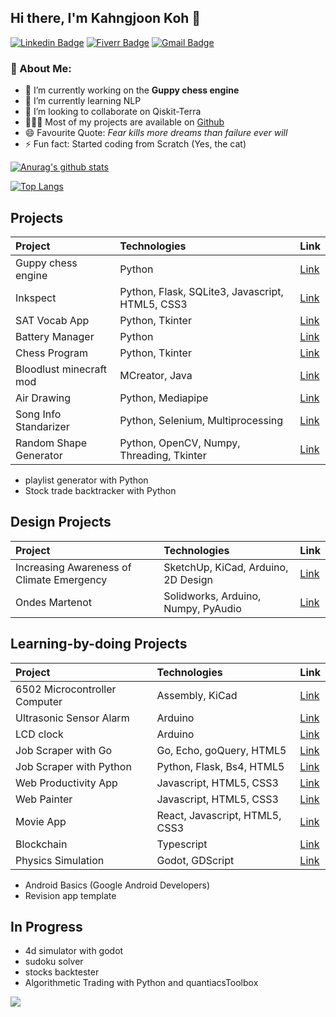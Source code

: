 ## Hi there, I'm Kahngjoon Koh 👋
[![Linkedin Badge](https://img.shields.io/badge/-kahngjoonkoh-blue?style=flat-square&logo=Linkedin&logoColor=white&link=https://www.linkedin.com/in/kahngjoonkoh/)](https://www.linkedin.com/in/kahngjoonkoh/) 
[![Fiverr Badge](https://img.shields.io/badge/kahngjoonk-1DBF73?style=flat-square&logo=fiverr&logoColor=white&link=https://www.fiverr.com/kahngjoonk/)](https://www.fiverr.com/kahngjoonk/)
[![Gmail Badge](https://img.shields.io/badge/-kahngjoonk@gmail.com-c14438?style=flat-square&logo=Gmail&logoColor=white&link=mailto:kahngjoonk@gmail.com)](mailto:kahngjoonk@gmail.com)

### 🧐 About Me:
- 🔭 I’m currently working on the **Guppy chess engine**
- 🌱 I’m currently learning NLP
- 👯 I’m looking to collaborate on Qiskit-Terra
- 👨🏻‍💻 Most of my projects are available on <a href='https://github.com/kahngjoonkoh?tab=repositories'>Github</a>
- 😄 Favourite Quote: *Fear kills more dreams than failure ever will*
- ⚡ Fun fact: Started coding from Scratch (Yes, the cat)

[![Anurag's github stats](https://github-readme-stats.vercel.app/api?username=kahngjoonkoh&show_icons=true&count_private=true)](https://github.com/anuraghazra/github-readme-stats)

[![Top Langs](https://github-readme-stats.vercel.app/api/top-langs/?username=kahngjoonkoh&layout=compact&langs_count=10&hide=roff,tex,html,css,gap,batchfile,powershell)](https://github.com/anuraghazra/github-readme-stats)

## Projects
| Project | Technologies | Link |
| :--- |:---|:---|
| Guppy chess engine | Python | [Link](https://github.com/kahngjoonkoh/guppy)|
| Inkspect | Python, Flask, SQLite3, Javascript, HTML5, CSS3 | [Link](https://github.com/kahngjoonkoh/Inkspect)|
| SAT Vocab App | Python, Tkinter | [Link](https://github.com/kahngjoonkoh/SAT_word_list)|
| Battery Manager | Python | [Link](https://github.com/kahngjoonkoh/BatteryManager)|
| Chess Program | Python, Tkinter | [Link](https://github.com/kahngjoonkoh/python-chess)|
| Bloodlust minecraft mod | MCreator, Java | [Link](https://github.com/kahngjoonkoh/bloodlust_mod)|
| Air Drawing | Python, Mediapipe | [Link](https://github.com/kahngjoonkoh/Air-Drawing)|
| Song Info Standarizer | Python, Selenium, Multiprocessing | [Link](https://github.com/kahngjoonkoh/SongInfoStandardizer)|
| Random Shape Generator | Python, OpenCV, Numpy, Threading, Tkinter | [Link](https://github.com/kahngjoonkoh/RandomShapeGenerator)|

* playlist generator with Python
* Stock trade backtracker with Python

## Design Projects
| Project | Technologies | Link |
| :--- |:---|:---|
| Increasing Awareness of Climate Emergency | SketchUp, KiCad, Arduino, 2D Design | [Link](https://github.com/kahngjoonkoh/DT-Contextual-Challenges-2020-2021)|
| Ondes Martenot | Solidworks, Arduino, Numpy, PyAudio | [Link](https://github.com/kahngjoonkoh/OndesMartenot) |

## Learning-by-doing Projects
| Project | Technologies | Link |
| :--- |:---|:---|
| 6502 Microcontroller Computer | Assembly, KiCad |[Link](https://github.com/kahngjoonkoh/6502-Computer)|
| Ultrasonic Sensor Alarm | Arduino | [Link](https://github.com/kahngjoonkoh/ultrasonic-sensor-alarm)|
| LCD clock | Arduino | [Link](https://github.com/kahngjoonkoh/lcd-clock)|
| Job Scraper with Go | Go, Echo, goQuery, HTML5 | [Link](https://github.com/kahngjoonkoh/go-job-scraper)|
| Job Scraper with Python | Python, Flask, Bs4, HTML5 | [Link](https://github.com/kahngjoonkoh/python-job-scraper)|
| Web Productivity App | Javascript, HTML5, CSS3 | [Link](https://github.com/kahngjoonkoh/WebProductivityApp)|
| Web Painter | Javascript, HTML5, CSS3 | [Link](https://github.com/kahngjoonkoh/js-web-painter)|
| Movie App | React, Javascript, HTML5, CSS3 | [Link](https://github.com/kahngjoonkoh/react-movie-app)|
| Blockchain | Typescript | [Link](https://github.com/kahngjoonkoh/blockchain-with-typescript)|
| Physics Simulation | Godot, GDScript | [Link](https://github.com/kahngjoonkoh/godot-collision-game)|

* Android Basics (Google Android Developers)
* Revision app template

## In Progress
* 4d simulator with godot
* sudoku solver
* stocks backtester
* Algorithmetic Trading with Python and quantiacsToolbox

![](https://komarev.com/ghpvc/?username=kahngjoonkoh&color=03fcd3&style=flat-square)
